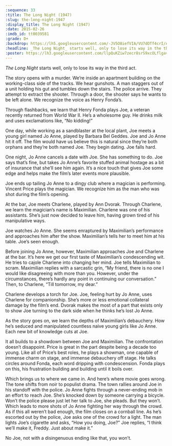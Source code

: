 ```yaml
---
:sequence: 33
:title: The Long Night (1947)
:slug: the-long-night-1947
:display_title: The Long Night (1947)
:date: 2015-02-26
:imdb_id: tt0039581
:grade: D+
:backdrop: https://lh5.googleusercontent.com/-JV5O8iefVIA/VU7dOTf4crI/AAAAAAAACi8/lhlQLISf1pQ/w1000-rj/the-long-night-1947.jpg
:headline: _The Long Night_ starts well, only to lose its way in the third act.
:poster: https://lh3.googleusercontent.com/llpQuKZiw7zecr8srS9xcOLflgavNeUQwqFtRFuT3DSEPP-binM123-iNW-xkLCrhpV6IHIna879=w290-rj
---
```

_The Long Night_ starts well, only to lose its way in the third act.

The story opens with a murder. We’re inside an apartment building on the working-class side of the tracks. We hear gunshots. A man staggers out of a unit holding his gut and tumbles down the stairs. The police arrive. They attempt to extract the shooter. Through a door, the shooter says he wants to be left alone. We recognize the voice as Henry Fonda’s.

Through flashbacks, we learn that Henry Fonda plays Joe, a veteran recently returned from World War II. He’s a wholesome guy. He drinks milk and uses exclamations like, “No kidding!”

One day, while working as a sandblaster at the local plant, Joe meets a young girl named Jo Anne, played by Barbara Bel Geddes. Joe and Jo Anne hit it off. The film would have us believe this is natural since they’re both orphans and they’re both named Joe. They begin dating. Joe falls hard.

One night, Jo Anne cancels a date with Joe. She has something to do. Joe says that’s fine, but takes Jo Anne’s favorite stuffed animal hostage as a bit of insurance that she’ll see him again. It’s a nice touch that gives Joe some edge and helps make the film’s later events more plausible.

Joe ends up tailing Jo Anne to a dingy club where a magician is performing. Vincent Price plays the magician. We recognize him as the man who was shot during the film’s opening.

At the bar, Joe meets Charlene, played by Ann Dvorak. Through Charlene, we learn the magician’s name is Maximilian. Charlene was one of his assistants. She’s just now decided to leave him, having grown tired of his manipulative ways.

Joe watches Jo Anne. She seems enraptured by Maximilian’s performance and approaches him after the show. Maximilian’s tells her to meet him at his table. Joe’s seen enough.

Before joining Jo Anne, however, Maximilian approaches Joe and Charlene at the bar. It’s here we get our first taste of Maximilian’s condescending wit. He tries to cajole Charlene into changing her mind. Joe tells Maximilian to scram. Maximilian replies with a sarcastic grin, “My friend, there is no one I would like disagreeing with more than you. However, under the circumstances, there’s hardly any point in continuing our conversation.” Then, to Charlene, “Till tomorrow, my dear.”

Charlene develops a torch for Joe. Joe, feeling hurt by Jo Anne, uses Charlene for companionship. She’s more or less emotional collateral damage by the film’s end. Dvorak makes the most of a part that exists only to show Joe turning to the dark side when he thinks he’s lost Jo Anne.

As the story goes on, we learn the depths of Maximilian’s debauchery. How he’s seduced and manipulated countless naive young girls like Jo Anne. Each new bit of knowledge cuts at Joe.

It all builds to a showdown between Joe and Maximilian. The confrontation doesn’t disappoint. Price is great in the part despite being a decade too young. Like all of Price’s best roles, he plays a showman, one capable of immense charm on stage, and immense debauchery off stage. He talks circles around Fonda, each word dripping with condescension. Fonda plays on this, his frustration building and building until it boils over.

Which brings us to where we came in. And here’s where movie goes wrong. The tone shifts from noir to populist drama. The town rallies around Joe in his standoff with the police. Jo Anne fights through a never-ending mob in an effort to reach Joe. She’s knocked down by someone carrying a bicycle. Won’t the police please just let her talk to Joe, she pleads. But they won’t. Which leads to more shots of Jo Anne fighting her way through the crowd. As if this all weren’t bad enough, the film closes on a cornball line. As he’s escorted out by the police, Joe asks one of the crowd for a light. The man lights Joe’s cigarette and asks, “How you doing, Joe?” Joe replies, “I think we’ll make it, Freddy. Just about make it.”

No Joe, not with a disingenuous ending like that, you won’t.
